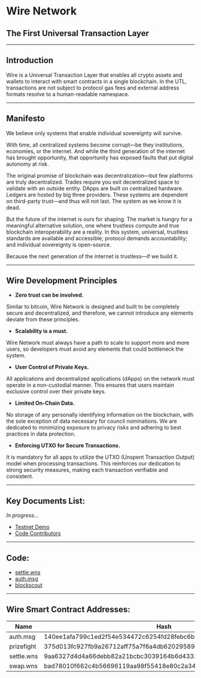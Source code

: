 # Wire Network
## The First Universal Transaction Layer 

---

## Introduction

Wire is a Universal Transaction Layer that enables all crypto assets and wallets to interact with smart contracts in a single blockchain. In the UTL, transactions are not subject to protocol gas fees and external address formats resolve to a human-readable namespace.

---

## Manifesto

We believe only systems that enable individual sovereignty will survive.

With time, all centralized systems become corrupt—be they institutions, economies, or the internet. And while the third generation of the internet has brought opportunity, that opportunity has exposed faults that put digital autonomy at risk.

The original promise of blockchain was decentralization—but few platforms are truly decentralized. Trades require you exit decentralized space to validate with an outside entity. DApps are built on centralized hardware. Ledgers are hosted by big three providers. These systems are dependent on third-party trust—and thus will not last. The system as we know it is dead.

But the future of the internet is ours for shaping. The market is hungry for a meaningful alternative solution, one where trustless compute and true blockchain interoperability are a reality. In this system, universal, trustless standards are available and accessible; protocol demands accountability; and individual sovereignty is open-source.

Because the next generation of the internet is trustless—if we build it.



---

## Wire Development Principles

- **Zero trust can be involved.**

Similar to bitcoin, Wire Network is designed and built to be completely secure and decentralized, and therefore, we cannot introduce any elements deviate from these principles.

* **Scalability is a must.**

Wire Network must always have a path to scale to support more and more users, so developers must avoid any elements that could bottleneck the system.

* **User Control of Private Keys.**

All applications and decentralized applications (dApps) on the network must operate in a non-custodial manner. This ensures that users maintain exclusive control over their private keys.

* **Limited On-Chain Data.**

No storage of any personally identifying information on the blockchain, with the sole exception of data necessary for council nominations. We are dedicated to minimizing exposure to privacy risks and adhering to best practices in data protection.

* **Enforcing UTXO for Secure Transactions.**

It is mandatory for all apps to utilize the UTXO (Unspent Transaction Output) model when processing transactions. This reinforces our dedication to strong security measures, making each transaction verifiable and consistent.

---

## Key Documents List:

*In progress...*

* [Testnet Demo](https://wns.wire.foundation)
* [Code Contributors](/Contributions/)


---

## Code:

* [settle.wns](https://github.com/Wire-Network/settle.wns)
* [auth.msg](https://github.com/Wire-Network/auth.msg)
* [blockscout](https://github.com/Wire-Network/Blockscout)


---

## Wire Smart Contract Addresses:

| Name       | Hash                                                         |
| ---------- | ------------------------------------------------------------ |
| auth.msg   | 140ee1afa799c1ed2f54e534472c6254fd28febc6b3576ef18e1d3310104b97f |
| prizefight | 375d013fc927fb9a26712aff75a7f6a4db620295898f67a92ad0f08149804158 |
| settle.wns | 9aa6327d4d4a66debb82a21bcbc3039164b6d4333859343ee2a23ca169d98c19 |
| swap.wns   | bad78010f662c4b56696119aa98f55418e80c2a34aa498ead1c3c5cd25d5c0f1 |
